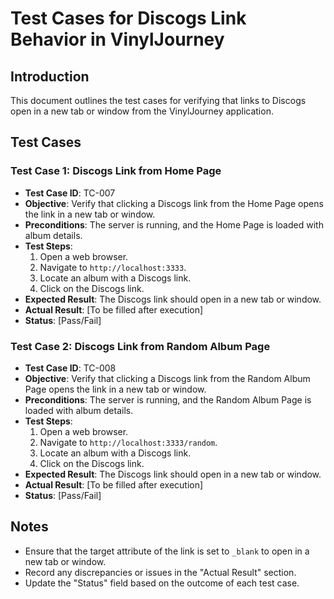 # Test Cases for Discogs Link Behavior in VinylJourney

## Introduction

This document outlines the test cases for verifying that links to Discogs open in a new tab or window from the VinylJourney application.

## Test Cases

### Test Case 1: Discogs Link from Home Page

- **Test Case ID**: TC-007
- **Objective**: Verify that clicking a Discogs link from the Home Page opens the link in a new tab or window.
- **Preconditions**: The server is running, and the Home Page is loaded with album details.
- **Test Steps**:
  1. Open a web browser.
  2. Navigate to `http://localhost:3333`.
  3. Locate an album with a Discogs link.
  4. Click on the Discogs link.
- **Expected Result**: The Discogs link should open in a new tab or window.
- **Actual Result**: [To be filled after execution]
- **Status**: [Pass/Fail]

### Test Case 2: Discogs Link from Random Album Page

- **Test Case ID**: TC-008
- **Objective**: Verify that clicking a Discogs link from the Random Album Page opens the link in a new tab or window.
- **Preconditions**: The server is running, and the Random Album Page is loaded with album details.
- **Test Steps**:
  1. Open a web browser.
  2. Navigate to `http://localhost:3333/random`.
  3. Locate an album with a Discogs link.
  4. Click on the Discogs link.
- **Expected Result**: The Discogs link should open in a new tab or window.
- **Actual Result**: [To be filled after execution]
- **Status**: [Pass/Fail]

## Notes

- Ensure that the target attribute of the link is set to `_blank` to open in a new tab or window.
- Record any discrepancies or issues in the "Actual Result" section.
- Update the "Status" field based on the outcome of each test case.
